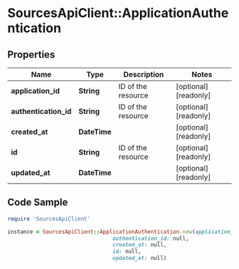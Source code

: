 # SourcesApiClient::ApplicationAuthentication

## Properties

Name | Type | Description | Notes
------------ | ------------- | ------------- | -------------
**application_id** | **String** | ID of the resource | [optional] [readonly] 
**authentication_id** | **String** | ID of the resource | [optional] [readonly] 
**created_at** | **DateTime** |  | [optional] [readonly] 
**id** | **String** | ID of the resource | [optional] [readonly] 
**updated_at** | **DateTime** |  | [optional] [readonly] 

## Code Sample

```ruby
require 'SourcesApiClient'

instance = SourcesApiClient::ApplicationAuthentication.new(application_id: null,
                                 authentication_id: null,
                                 created_at: null,
                                 id: null,
                                 updated_at: null)
```


